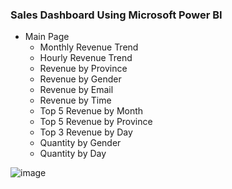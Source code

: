 ### Sales Dashboard Using Microsoft Power BI ###

* Main Page
  - Monthly Revenue Trend
  - Hourly Revenue Trend
  - Revenue by Province
  - Revenue by Gender
  - Revenue by Email
  - Revenue by Time
  - Top 5 Revenue by Month
  - Top 5 Revenue by Province
  - Top 3 Revenue by Day
  - Quantity by Gender
  - Quantity by Day

![image](https://user-images.githubusercontent.com/91950433/218235974-cb2b25cd-f8e7-4599-a58d-5b8923fda55e.png)


